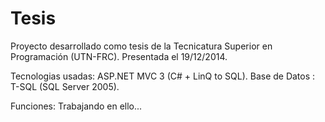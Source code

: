# Tesis

Proyecto desarrollado como tesis de la Tecnicatura Superior en Programación (UTN-FRC). Presentada el 19/12/2014.

Tecnologias usadas: ASP.NET MVC 3 (C# + LinQ to SQL).
Base de Datos : T-SQL (SQL Server 2005).

Funciones: Trabajando en ello...
